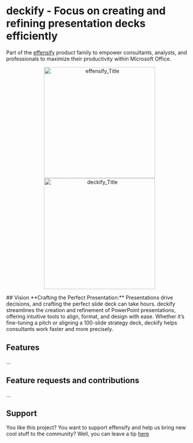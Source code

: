 # deckify - Focus on creating and refining presentation decks efficiently
Part of the [effensify](https://github.com/tillmannschatz/effensify) product family to empower consultants, analysts, and professionals to maximize their productivity within Microsoft Office.
<p align="center">
<img src="https://github.com/user-attachments/assets/2c36898c-8b24-42bb-832f-54c960f53082" alt="effensify_Title" height="300" > <img src="https://github.com/user-attachments/assets/19cb1861-70f5-4f45-abce-2a29e7904534" alt="deckify_Title" height="300" >
</p>
## Vision
**Crafting the Perfect Presentation:** Presentations drive decisions, and crafting the perfect slide deck can take hours. deckify streamlines the creation and refinement of PowerPoint presentations, offering intuitive tools to align, format, and design with ease. Whether it’s fine-tuning a pitch or aligning a 100-slide strategy deck, deckify helps consultants work faster and more precisely.

## Features
...

## Feature requests and contributions
...

## Support
You like this project? You want to support effensify and help us bring new cool stuff to the community? Well, you can leave a tip [here](https://www.paypal.com/donate/?hosted_button_id=WTLHZ6Q79E966)
